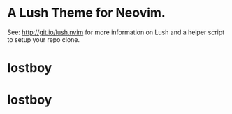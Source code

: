 A Lush Theme for Neovim.
===

See: http://git.io/lush.nvim for more information on Lush and a helper script
to setup your repo clone.
# lostboy
# lostboy
